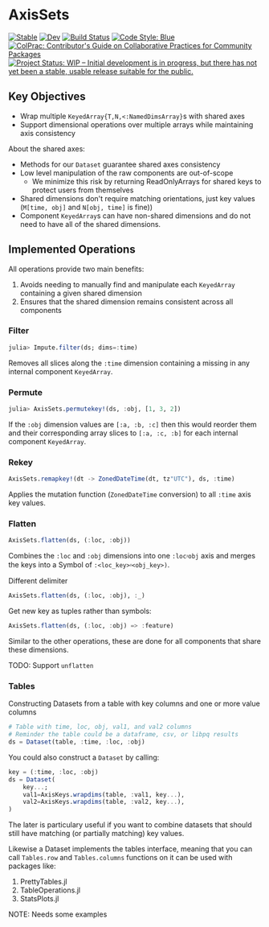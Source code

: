# AxisSets

[![Stable](https://img.shields.io/badge/docs-stable-blue.svg)](https://invenia.github.io/AxisSets.jl/stable)
[![Dev](https://img.shields.io/badge/docs-dev-blue.svg)](https://invenia.github.io/AxisSets.jl/dev)
[![Build Status](https://github.com/invenia/AxisSets.jl/workflows/CI/badge.svg)](https://github.com/invenia/AxisSets.jl/actions)
[![Code Style: Blue](https://img.shields.io/badge/code%20style-blue-4495d1.svg)](https://github.com/invenia/BlueStyle)
[![ColPrac: Contributor's Guide on Collaborative Practices for Community Packages](https://img.shields.io/badge/ColPrac-Contributor's%20Guide-blueviolet)](https://github.com/SciML/ColPrac)
[![Project Status: WIP – Initial development is in progress, but there has not yet been a stable, usable release suitable for the public.](https://www.repostatus.org/badges/latest/wip.svg)](https://www.repostatus.org/#wip)

## Key Objectives

- Wrap multiple `KeyedArray{T,N,<:NamedDimsArray}`s with shared axes
- Support dimensional operations over multiple arrays while maintaining axis consistency

About the shared axes:
- Methods for our `Dataset` guarantee shared axes consistency
- Low level manipulation of the raw components are out-of-scope
  - We minimize this risk by returning ReadOnlyArrays for shared keys to protect users from themselves
- Shared dimensions don't require matching orientations, just key values (`M[time, obj]` and `N[obj, time]` is fine))
- Component `KeyedArray`s can have non-shared dimensions and do not need to have all of the shared dimensions.

## Implemented Operations

All operations provide two main benefits:

1. Avoids needing to manually find and manipulate each `KeyedArray` containing a given shared dimension
2. Ensures that the shared dimension remains consistent across all components

### Filter

```julia
julia> Impute.filter(ds; dims=:time)
```

Removes all slices along the `:time` dimension containing a missing in any internal component `KeyedArray`.

### Permute

```julia
julia> AxisSets.permutekey!(ds, :obj, [1, 3, 2])
```

If the `:obj` dimension values are `[:a, :b, :c]` then this would reorder them and their
corresponding array slices to `[:a, :c, :b]` for each internal component `KeyedArray`.

### Rekey

```julia
AxisSets.remapkey!(dt -> ZonedDateTime(dt, tz"UTC"), ds, :time)
```

Applies the mutation function (`ZonedDateTime` conversion) to all `:time` axis key values.

### Flatten

```julia
AxisSets.flatten(ds, (:loc, :obj))
```
Combines the `:loc` and `:obj` dimensions into one `:locᵡobj` axis and merges the keys into
a Symbol of `:<loc_key>ᵡ<obj_key>)`.

Different delimiter
```julia
AxisSets.flatten(ds, (:loc, :obj), :_)
```

Get new key as tuples rather than symbols:
```julia
AxisSets.flatten(ds, (:loc, :obj) => :feature)
```

Similar to the other operations, these are done for all components that share these dimensions.

TODO: Support `unflatten`

### Tables

Constructing Datasets from a table with key columns and one or more value columns
```julia
# Table with time, loc, obj, val1, and val2 columns
# Reminder the table could be a dataframe, csv, or libpq results
ds = Dataset(table, :time, :loc, :obj)
```
You could also construct a `Dataset` by calling:
```julia
key = (:time, :loc, :obj)
ds = Dataset(
    key...;
    val1=AxisKeys.wrapdims(table, :val1, key...),
    val2=AxisKeys.wrapdims(table, :val2, key...),
)
```
The later is particulary useful if you want to combine datasets that should still have
matching (or partially matching) key values.

Likewise a Dataset implements the tables interface, meaning that you can call
`Tables.row` and `Tables.columns` functions on it can be used with packages like:

1. PrettyTables.jl
2. TableOperations.jl
3. StatsPlots.jl

NOTE: Needs some examples
